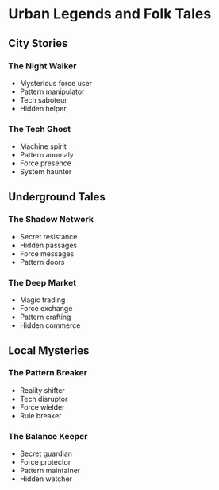 # Urban Legends and Folk Tales

## City Stories

### The Night Walker
- Mysterious force user
- Pattern manipulator
- Tech saboteur
- Hidden helper

### The Tech Ghost
- Machine spirit
- Pattern anomaly
- Force presence
- System haunter

## Underground Tales

### The Shadow Network
- Secret resistance
- Hidden passages
- Force messages
- Pattern doors

### The Deep Market
- Magic trading
- Force exchange
- Pattern crafting
- Hidden commerce

## Local Mysteries

### The Pattern Breaker
- Reality shifter
- Tech disruptor
- Force wielder
- Rule breaker

### The Balance Keeper
- Secret guardian
- Force protector
- Pattern maintainer
- Hidden watcher
